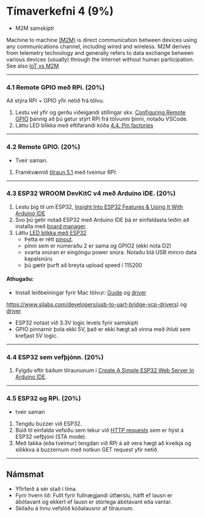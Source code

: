 # Tímaverkefni 4 (9%) 

- M2M samskipti

Machine to machine [(M2M)](https://en.wikipedia.org/wiki/Machine_to_machine) is direct communication between devices using any communications channel, including wired and wireless. M2M derives from telemetry technology and generally refers to data exchange between various devices (usually) through the Internet without human participation. See also [IoT vs M2M](https://www.avsystem.com/blog/iot-and-m2m-what-is-the-difference/)

---

### 4.1 Remote GPIO með RPi. (20%)
Að stýra RPi + GPIO yfir netið frá tölvu. 

1. Lestu vel yfir og gerðu viðeigandi stillingar skv. [Configuring Remote GPIO](https://gpiozero.readthedocs.io/en/stable/remote_gpio.html#configuring-remote-gpio) þannig að þú getur stýrt RPi frá tölvunni þinni, notaðu VSCode.  
1. Láttu LED blikka með eftifarandi kóða [4.4. Pin factories](https://gpiozero.readthedocs.io/en/stable/remote_gpio.html#pin-factories)

---

### 4.2 Remote GPIO. (20%)

- Tveir saman.
1. Framkvæmið [tilraun 5.1](https://gpiozero.readthedocs.io/en/stable/recipes_remote_gpio.html#led-button) með tveimur RPI.
<!--
1. Framkvæmið [tilraun 5.2](https://gpiozero.readthedocs.io/en/stable/recipes_remote_gpio.html#led-2-buttons) með þrjá RPi og tölvu.
1. Framkvæmið [tilraun 5.4](https://gpiozero.readthedocs.io/en/stable/recipes_remote_gpio.html#multi-room-doorbell) með tvo RPI og tölvu.
-->

---

### 4.3 ESP32 WROOM DevKitC v4 með Arduino IDE. (20%)  

1. Lestu þig til um ESP32, [Insight Into ESP32 Features & Using It With Arduino IDE](https://lastminuteengineers.com/esp32-arduino-ide-tutorial/)
1. Svo þú getir notað ESP32 með Arduino IDE þá er einfaldasta leiðin að installa með [board manager](https://docs.espressif.com/projects/arduino-esp32/en/latest/installing.html#installing-using-boards-manager). 
1. Láttu [LED blikka með ESP32](https://docs.espressif.com/projects/arduino-esp32/en/latest/tutorials/blink.html) 
   - Þetta er rétt [pinout](https://docs.espressif.com/projects/esp-idf/en/latest/esp32/_images/esp32-devkitC-v4-pinout.png).
   - pinni sem er númeraðu 2 er sama og GPIO2 (ekki nota D2)
   - svarta snúran er eingöngu power snúra. Notaðu blá USB mircro data kapalsnúru 
   - þú gætir þurft að breyta upload speed í 115200


#### Athugaðu:
- Install leiðbeiningar fyrir Mac tölvur: [Guide](https://www.hackster.io/shahizat005/getting-started-with-esp32-on-a-mac-4b3997#toc-installing-esp32-add-on-in-arduino-ide-4) og [driver](https://www.silabs.com/developers/usb-to-uart-bridge-vcp-drivers)

https://www.silabs.com/developers/usb-to-uart-bridge-vcp-drivers) og [driver](https://www.silabs.com/developers/usb-to-uart-bridge-vcp-drivers)
- ESP32 notast við 3.3V logic levels fyrir samskipti 
- GPIO pinnarnir þola ekki 5V, það er ekki hægt að vinna með íhluti sem krefjast 5V logic.
<!-- - [usb driver fyrir Mac tölvu](https://www.silabs.com/developers/usb-to-uart-bridge-vcp-drivers) -->

<!--
- [ESP32-DevKitC V4 Getting Started Guide](https://docs.espressif.com/projects/esp-idf/en/latest/esp32/hw-reference/esp32/get-started-devkitc.html#esp32-devkitc-v4-getting-started-guide)
- [ESP32 WROOM DevKitC v4 on Arduino IDE](https://www.iottechtrends.com/getting-started-with-esp32-wroom-devkitc/)
- [IOT Made Simple: Playing With the ESP32 on Arduino IDE](https://www.instructables.com/IOT-Made-Simple-Playing-With-the-ESP32-on-Arduino-/)
-->

---

### 4.4 ESP32 sem vefþjónn. (20%)
1. Fylgdu eftir báðum tilraununum í [Create A Simple ESP32 Web Server In Arduino IDE](https://lastminuteengineers.com/creating-esp32-web-server-arduino-ide/).

---

### 4.5 ESP32 og RPi. (20%)
- tveir saman

1. Tengdu buzzer við ESP32.
1. Búið til einfalda vefsíðu sem tekur við [HTTP requests](https://www.w3schools.com/tags/ref_httpmethods.asp) sem er hýst á ESP32 vefþjóni (STA mode). 
1. Með takka (eða tveimur) tengdan við RPi á að vera hægt að kveikja og slökkva á buzzernum með notkun GET request yfir netið.


---

## Námsmat
- Yfirferð á sér stað í tíma.
- Fyrir hvern lið: Fullt fyrir fullnægjandi útfærslu, hálft ef lausn er ábótavant og ekkert ef lausn er stórlega ábótavant eða vantar.
- Skilaðu á Innu vefslóð kóðalausnir af tilraunum.
